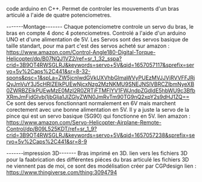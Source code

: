 code arduino en C++.
Permet de controler les mouvements d'un bras articulé a l'aide de quatre potenciometres.

-------Montage-------
Chaque potenciometre controle un servo du bras, le bras en compte 4 donc 4 potenciometres.
Controlé a l'aide d'un arduino UNO et d'une alimentation de 5V.
Les Servos sont des servos basique de taille standart, pour ma part c'est des servos acheté sur amazon : https://www.amazon.com/Control-Angle180-Digital-Torque-Helicopter/dp/B07NQJ1VZ2/ref=sr_1_32_sspa?crid=3B9OT4RWSGLRJ&keywords=servo+5V&qid=1657057117&sprefix=servo+5v%2Caps%2C441&sr=8-32-spons&psc=1&spLa=ZW5jcnlwdGVkUXVhbGlmaWVyPUEzMVJJVjRVVFFJRjQyJmVuY3J5cHRlZElkPUEwNjcxNzg2MzNKMU9SNEJNSlVBRCZlbmNyeXB0ZWRBZElkPUEwMzE0MzI2R0ZRTjFTMFlYV1FWJndpZGdldE5hbWU9c3BfbXRmJmFjdGlvbj1jbGlja1JlZGlyZWN0JmRvTm90TG9nQ2xpY2s9dHJ1ZQ==
Ce sont des servos fonctionnant normalement en 6V mais marchent corectement avec une bonne alimentation en 5V.
Il y a juste la servo de la pince qui est un servo basique (SG90) qui fonctionne en 5V. lien amazon : https://www.amazon.com/Servo-Helicopter-Airplane-Remote-Control/dp/B09L525KDT/ref=sr_1_9?crid=3B9OT4RWSGLRJ&keywords=servo+5V&qid=1657057238&sprefix=servo+5v%2Caps%2C441&sr=8-9

-------impression 3D-------
Bras imprimé en 3D.
lien vers les fichiers 3D pour la faabrication des différentes piéces du bras articulé
les fichiers 3D ne viennent pas de moi, ce sont des modélisation créer par CGPdesign
lien : https://www.thingiverse.com/thing:3094794
